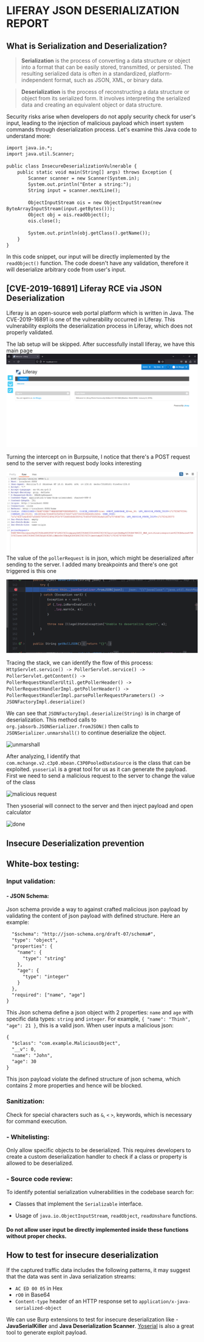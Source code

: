 LIFERAY JSON DESERIALIZATION REPORT
========================
What is Serialization and Deserialization?
---------
>**Serialization** is the process of converting a data structure or object into a format that can be easily stored, transmitted, or persisted. The resulting serialized data is often in a standardized, platform-independent format, such as JSON, XML, or binary data.


>**Deserialization** is the process of reconstructing a data structure or object from its serialized form. It involves interpreting the serialized data and creating an equivalent object or data structure.

Security risks arise when developers do not apply security check for user's input, leading to the injection of malicious payload which insert system commands through deserialization process. Let's examine this Java code to understand more:
```
import java.io.*;
import java.util.Scanner;

public class InsecureDeserializationVulnerable {
    public static void main(String[] args) throws Exception {
        Scanner scanner = new Scanner(System.in);
        System.out.println("Enter a string:");
        String input = scanner.nextLine();

        ObjectInputStream ois = new ObjectInputStream(new ByteArrayInputStream(input.getBytes()));
        Object obj = ois.readObject();
        ois.close();

        System.out.println(obj.getClass().getName());
    }
}
```
In this code snippet, our input will be directly implemented by the `readObject()` function. The code doesn't have any validation, therefore it will deserialize arbitrary code from user's input.

[CVE-2019-16891] Liferay RCE via JSON Deserialization
---------

Liferay is an open-source web portal platform which is written in Java. The CVE-2019-16891 is one of the vulnerability occurred in Liferay. This vulnerability exploits the deserialization process in Liferay, which does not properly validated.

The lab setup will be skipped. After successfully install liferay, we have this main page
![main_page](https://github.com/HPT-Intern-Task-Submission/Liferay-JSON-Deserialization/blob/main/image/main_page.png)

Turning the intercept on in Burpsuite, I notice that there's a POST request send to the server with request body looks interesting

![poller-receive](https://github.com/HPT-Intern-Task-Submission/Liferay-JSON-Deserialization/blob/main/image/poller-receive.png)
The value of the `pollerRequest` is in json, which might be deserialized after sending to the server.
I added many breakpoints and there's one got triggered is this one

![first_breakpoint](https://github.com/HPT-Intern-Task-Submission/Liferay-JSON-Deserialization/blob/main/image/first_breakpoint.png)

Tracing the stack, we can identify the flow of this process:
```HttpServlet.service() -> PollerServlet.service() -> PollerServlet.getContent() -> PollerRequestHandlerUltil.getPollerHeader() -> PollerRequestHandlerImpl.getPollerHeader() -> PollerRequestHandlerImpl.parsePollerRequestParameters() -> JSONFactoryImpl.deserialize()```

We can see that `JSONFactoryImpl.deserialize(String)`  is in charge of deserialization. This method calls to `org.jabsorb.JSONSerializer.fromJSON()` then calls to `JSONSerializer.unmarshall()` to continue deserialize the object.

![unmarshall](https://github.com/HPT-Intern-Task-Submission/Liferay-JSON-Deserialization/blob/main/image/unmarshall.png)


After analyzing, I identify that `com.mchange.v2.c3p0.mbean.C3P0PooledDataSource` is the class that can be exploited. `ysoserial` is a great tool for us as it can generate the payload. 
 First we need to send a malicious request to the server to change the value of the class
 
 ![malicious request](https://github.com/HPT-Intern-Task-Submission/Liferay-JSON-Deserialization/blob/main/image/malicious%20request.png)

Then ysoserial will connect to the server and then inject payload and open calculator

![done](https://github.com/HPT-Intern-Task-Submission/Liferay-JSON-Deserialization/blob/main/image/done.png)

Insecure Deserialization prevention
-------------------
## White-box testing:
### Input validation:
#### - JSON Schema:
Json schema provide a way to against crafted malicious json payload by validating the content of json payload with defined structure. Here an example:
```{
  "$schema": "http://json-schema.org/draft-07/schema#",  
  "type": "object",
  "properties": {
    "name": {
      "type": "string"
    },
    "age": {
      "type": "integer"
    }
  },
  "required": ["name", "age"]
}
```

This Json schema define a json object with 2 properties: `name` and `age` with specific data types: `string` and `integer`. 
For example, `
{
  "name": "Thinh",
  "age": 21
}
`, this is a valid json. When user inputs a malicious json:
```
{
  "$class": "com.example.MaliciousObject",
  "__v": 0,
  "name": "John",
  "age": 30
}
```
This json payload violate the defined structure of json schema, which contains 2 more properties and hence will be blocked.

### Sanitization:
Check for special characters such as `&`, `<` `>`, keywords, which is necessary for command execution.

### - Whitelisting:
Only allow specific objects to be deserialized. This requires developers to create a custom deserialization handler to check if a class or property is allowed to be deserialized. 
### - Source code review:
To identify potential serialization vulnerabilities in the codebase search for:

-   Classes that implement the `Serializable` interface.
    
-   Usage of `java.io.ObjectInputStream`, `readObject`, `readUnshare` functions.
    
#### Do not allow user input be directly implemented inside these functions without proper checks.


How to test for insecure deserialization
------------------------
If the captured traffic data includes the following patterns, it may suggest that the data was sent in Java serialization streams:

-   `AC ED 00 05`  in Hex
-   `rO0`  in Base64
-   `Content-type`  header of an HTTP response set to  `application/x-java-serialized-object`

We can use Burp extensions to test for insecure deserialization like -   **JavaSerialKiller** and **Java Deserialization Scanner**. [Yoserial](https://github.com/frohoff/ysoserial) is also a great tool to generate exploit payload.
